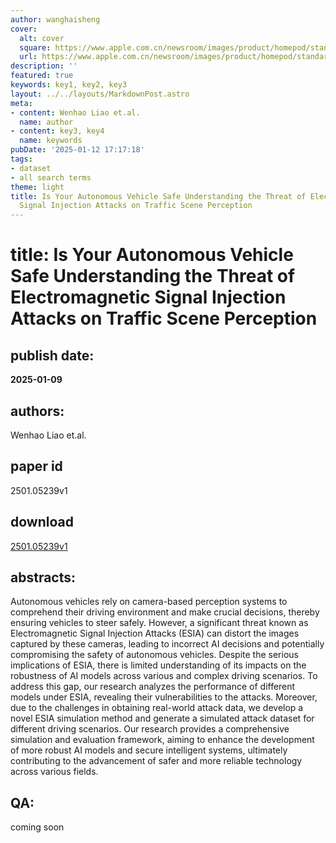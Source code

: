 ```yaml
---
author: wanghaisheng
cover:
  alt: cover
  square: https://www.apple.com.cn/newsroom/images/product/homepod/standard/Apple-HomePod-hero-230118_big.jpg.large_2x.jpg
  url: https://www.apple.com.cn/newsroom/images/product/homepod/standard/Apple-HomePod-hero-230118_big.jpg.large_2x.jpg
description: ''
featured: true
keywords: key1, key2, key3
layout: ../../layouts/MarkdownPost.astro
meta:
- content: Wenhao Liao et.al.
  name: author
- content: key3, key4
  name: keywords
pubDate: '2025-01-12 17:17:18'
tags:
- dataset
- all search terms
theme: light
title: Is Your Autonomous Vehicle Safe Understanding the Threat of Electromagnetic
  Signal Injection Attacks on Traffic Scene Perception
---
```


# title: Is Your Autonomous Vehicle Safe Understanding the Threat of Electromagnetic Signal Injection Attacks on Traffic Scene Perception 
## publish date: 
**2025-01-09** 
## authors: 
  Wenhao Liao et.al. 
## paper id
2501.05239v1
## download
[2501.05239v1](http://arxiv.org/abs/2501.05239v1)
## abstracts:
Autonomous vehicles rely on camera-based perception systems to comprehend their driving environment and make crucial decisions, thereby ensuring vehicles to steer safely. However, a significant threat known as Electromagnetic Signal Injection Attacks (ESIA) can distort the images captured by these cameras, leading to incorrect AI decisions and potentially compromising the safety of autonomous vehicles. Despite the serious implications of ESIA, there is limited understanding of its impacts on the robustness of AI models across various and complex driving scenarios. To address this gap, our research analyzes the performance of different models under ESIA, revealing their vulnerabilities to the attacks. Moreover, due to the challenges in obtaining real-world attack data, we develop a novel ESIA simulation method and generate a simulated attack dataset for different driving scenarios. Our research provides a comprehensive simulation and evaluation framework, aiming to enhance the development of more robust AI models and secure intelligent systems, ultimately contributing to the advancement of safer and more reliable technology across various fields.
## QA:
coming soon
